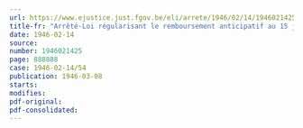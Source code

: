 ```yaml
---
url: https://www.ejustice.just.fgov.be/eli/arrete/1946/02/14/1946021425/justel
title-fr: "Arrêté-Loi régularisant le remboursement anticipatif au 15 juillet 1943 du solde de l'emprunt extérieur 5,5 % 1932 de 800 millions de francs français"
date: 1946-02-14
source:
number: 1946021425
page: 888888
case: 1946-02-14/54
publication: 1946-03-08
starts:
modifies:
pdf-original:
pdf-consolidated:
---
```


